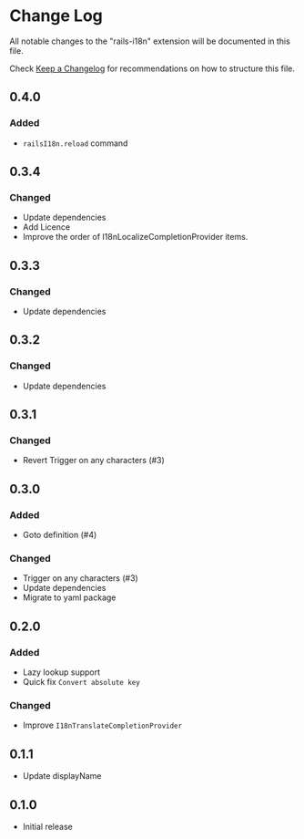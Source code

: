 # Change Log

All notable changes to the "rails-i18n" extension will be documented in this file.

Check [Keep a Changelog](http://keepachangelog.com/) for recommendations on how to structure this file.

## 0.4.0

### Added

- `railsI18n.reload` command

## 0.3.4

### Changed

- Update dependencies
- Add Licence
- Improve the order of I18nLocalizeCompletionProvider items.

## 0.3.3

### Changed

- Update dependencies

## 0.3.2

### Changed

- Update dependencies

## 0.3.1

### Changed

- Revert Trigger on any characters (#3)

## 0.3.0

### Added

- Goto definition (#4)

### Changed

- Trigger on any characters (#3)
- Update dependencies
- Migrate to yaml package

## 0.2.0

### Added

- Lazy lookup support
- Quick fix `Convert absolute key`

### Changed

- Improve `I18nTranslateCompletionProvider`

## 0.1.1

- Update displayName

## 0.1.0

- Initial release
